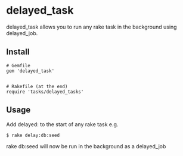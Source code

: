 delayed_task
============

delayed_task allows you to run any rake task in the background using delayed_job. 


Install
-------

    # Gemfile
    gem 'delayed_task'

 
    # Rakefile (at the end)
    require 'tasks/delayed_tasks' 

Usage
-----

Add delayed: to the start of any rake task e.g.

    $ rake delay:db:seed

rake db:seed will now be run in the background as a delayed_job